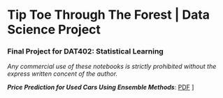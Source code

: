 # Tip Toe Through The Forest | Data Science Project
### Final Project for DAT402: Statistical Learning

*Any commercial use of these notebooks is strictly prohibited without the express written concent of the author.*

***Price Prediction for Used Cars Using Ensemble Methods***: [PDF](https://github.com/v-ca/Ganymede/blob/master/pdf/RVincentCaldwell_RSA%20Cryptosystem.pdf) ]
